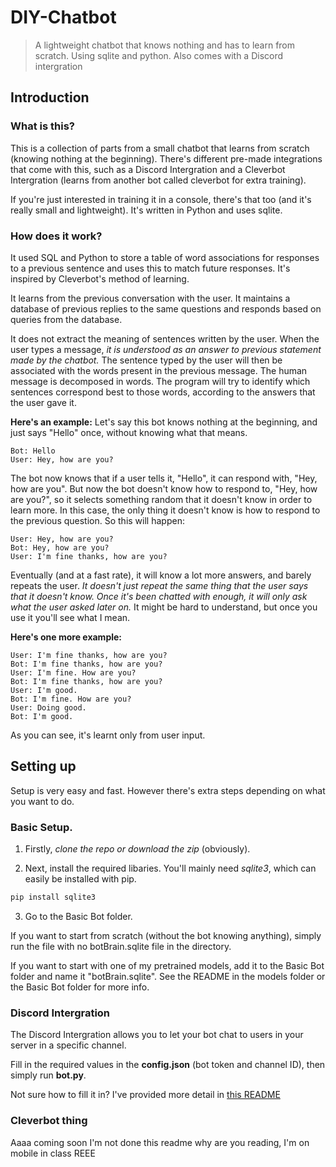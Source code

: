 # DIY-Chatbot
> A lightweight chatbot that knows nothing and has to learn from scratch. Using sqlite and python. Also comes with a Discord intergration

## Introduction

### What is this? 

This is a collection of parts from a small chatbot that learns from scratch (knowing nothing at the beginning). There's different pre-made integrations that come with this, such as a Discord Intergration and a Cleverbot Intergration (learns from another bot called cleverbot for extra training). 

If you're just interested in training it in a console, there's that too (and it's really small and lightweight). It's written in Python and uses sqlite. 

### How does it work? 

It used SQL and Python to store a table of word associations for responses to a previous sentence and uses this to match future responses. It's inspired by Cleverbot's method of learning.

It learns from the previous conversation with the user. It maintains a database of previous replies to the same questions and responds based on queries from the database.

It does not extract the meaning of sentences written by the user. When the user types a message, *it is understood as an answer to previous statement made by the chatbot.* The sentence typed by the user will then be associated with the words present in the previous message. The human message is decomposed in words. The program will try to identify which sentences correspond best to those words, according to the answers that the user gave it. 

**Here's an example:** Let's say this bot knows nothing at the beginning, and just says "Hello" once, without knowing what that means. 

```
Bot: Hello
User: Hey, how are you?
```

The bot now knows that if a user tells it, "Hello", it can respond with, "Hey, how are you". But now the bot doesn't know how to respond to, "Hey, how are you?", so it selects something random that it doesn't know in order to learn more. In this case, the only thing it doesn't know is how to respond to the previous question. So this will happen:

```
User: Hey, how are you? 
Bot: Hey, how are you? 
User: I'm fine thanks, how are you? 
```

Eventually (and at a fast rate), it will know a lot more answers, and barely repeats the user. *It doesn't just repeat the same thing that the user says that it doesn't know. Once it's been chatted with enough, it will only ask what the user asked later on.* It might be hard to understand, but once you use it you'll see what I mean.

**Here's one more example:**

```
User: I'm fine thanks, how are you? 
Bot: I'm fine thanks, how are you? 
User: I'm fine. How are you? 
Bot: I'm fine thanks, how are you? 
User: I'm good. 
Bot: I'm fine. How are you? 
User: Doing good. 
Bot: I'm good.
```

As you can see, it's learnt only from user input. 

## Setting up

Setup is very easy and fast. However there's extra steps depending on what you want to do. 

### Basic Setup. 

1. Firstly, *clone the repo or download the zip* (obviously).

2. Next, install the required libaries. You'll mainly need *sqlite3*, which can easily be installed with pip.

```bash
pip install sqlite3
```

3. Go to the Basic Bot folder.

If you want to start from scratch (without the bot knowing anything), simply run the file with no botBrain.sqlite file in the directory.

If you want to start with one of my pretrained models, add it to the Basic Bot folder and name it "botBrain.sqlite". See the README in the models folder or the Basic Bot folder for more info. 


### Discord Intergration

The Discord Intergration allows you to let your bot chat to users in your server in a specific channel.

Fill in the required values in the **config.json** (bot token and channel ID), then simply run **bot.py**.

Not sure how to fill it in? I've provided more detail in [this README](https://github.com/SpectrixOfficial/DIY-Chatbot/blob/master/Discord%20Bot/README.md)

### Cleverbot thing

Aaaa coming soon I'm not done this readme why are you reading, I'm on mobile in class REEE
